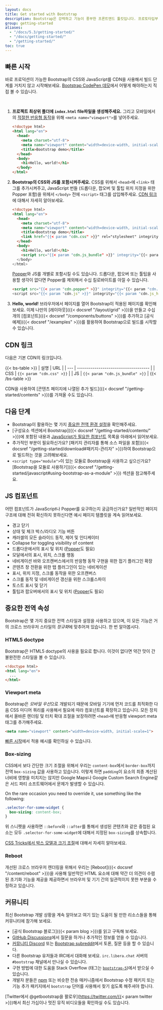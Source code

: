 ```yaml
---
layout: docs
title: Get started with Bootstrap
description: Bootstrap은 강력하고 기능이 풍부한 프론트엔드 툴킷입니다. 프로토타입부터 프로덕션까지 뭐든지 빠르게 빌드해보세요.
group: getting-started
aliases:
  - "/docs/5.3/getting-started/"
  - "/docs/getting-started/"
  - "/getting-started/"
toc: true
---
```


## 빠른 시작

바로 프로덕션이 가능한 Bootstrap의 CSS와 JavaScript를 CDN을 사용해서 빌드 단계를 거치지 않고 시작해보세요. [Bootstrap CodePen 데모](https://codepen.io/team/bootstrap/pen/qBamdLj)에서 어떻게 해야하는지 직접 볼 수 있습니다.

<br>

1. **프로젝트 최상위 폴더에 `index.html` file파일을 생성해주세요.** 그리고 모바일에서의 [적절한 반응형 동작](https://developer.mozilla.org/en-US/docs/Web/HTML/Viewport_meta_tag)을 위해 `<meta name="viewport">`를 넣어주세요.

   ```html
   <!doctype html>
   <html lang="en">
     <head>
       <meta charset="utf-8">
       <meta name="viewport" content="width=device-width, initial-scale=1">
       <title>Bootstrap demo</title>
     </head>
     <body>
       <h1>Hello, world!</h1>
     </body>
   </html>
   ```

2. **Bootstrap의 CSS와 JS를 포함시켜주세요.** CSS를 위해서 `<head>`에 `<link>` 태그를 추가시켜주고, JavaScript 번들 (드롭다운, 팝오버 및 툴팁 위치 지정을 위한 Popper 포함)을 위헤서 `</body>` 전에 `<script>` 태그를 삽입해주세요. [CDN 링크](#cdn-링크)에 대해서 자세히 알아보세요.

   ```html
   <!doctype html>
   <html lang="en">
     <head>
       <meta charset="utf-8">
       <meta name="viewport" content="width=device-width, initial-scale=1">
       <title>Bootstrap demo</title>
       <link href="{{< param "cdn.css" >}}" rel="stylesheet" integrity="{{< param "cdn.css_hash" >}}" crossorigin="anonymous">
     </head>
     <body>
       <h1>Hello, world!</h1>
       <script src="{{< param "cdn.js_bundle" >}}" integrity="{{< param "cdn.js_bundle_hash" >}}" crossorigin="anonymous"></script>
     </body>
   </html>
   ```

   [Popper](https://popper.js.org/)와 JS를 개별로 포함시킬 수도 있습니다. 드롭다운, 팝오버 또는 툴팁을 사용할 생각이 없다면 Popper를 제외해서 수십 킬로바이트를 아낄 수 있습니다.

   ```html
   <script src="{{< param "cdn.popper" >}}" integrity="{{< param "cdn.popper_hash" >}}" crossorigin="anonymous"></script>
   <script src="{{< param "cdn.js" >}}" integrity="{{< param "cdn.js_hash" >}}" crossorigin="anonymous"></script>
   ```

3. **Hello, world!** 브라우저에서 페이지를 열어 Bootstrap이 적용된 페이지를 확인해보세요. 이제 나만의 [레이아웃]({{< docsref "/layout/grid" >}})을 만들고 수십 개의 [컴포넌트]({{< docsref "/components/buttons" >}})를 추가하고 [공식 예제]({{< docsref "/examples" >}})를 활용하여 Bootstrap으로 빌드를 시작할 수 있습니다.

## CDN 링크

다음은 기본 CDN의 링크입니다.

{{< bs-table >}}
| 설명  | URL                                   |
| --- | ------------------------------------- |
| CSS | `{{< param "cdn.css" >}}`       |
| JS  | `{{< param "cdn.js_bundle" >}}` |
{{< /bs-table >}}

CDN을 사용하여 [콘텐츠 페이지에 나열된 추가 빌드]({{< docsref "/getting-started/contents" >}})를 가져올 수도 있습니다.

## 다음 단계

- Bootstrap이 활용하는 몇 가지 [중요한 전역 환경 설정](#중요한-전역-속성)을 확인해주세요.
- [구성요소 섹션에서 Bootstrap]({{< docsref "/getting-started/contents/" >}})에 포함된 내용과 [JavaScript가 필요한 컴포넌트](#js-컴포넌트) 목록을 아래에서 읽어보세요.
- 추가적인 부분이 필요하신가요? [패키지 관리자를 통해 소스 파일을 포함]({{< docsref "/getting-started/download#패키지-관리자" >}})하여 Bootstrap으로 빌드하는 것을 고려해보세요.
- `<script type="module">`이 있는 모듈로 Bootstrap을 사용하고 싶으신가요? [Bootstrap을 모듈로 사용하기]({{< docsref "/getting-started/javascript#using-bootstrap-as-a-module" >}}) 섹션을 참고해주세요.

## JS 컴포넌트

어떤 컴포넌트가 JavaScript나 Popper를 요구하는지 궁금하신가요? 일반적인 페이지 구조에 대해 전혀 확신하지 못하신다면 예시 페이지 템플릿을 계속 읽어보세요.

- 경고 닫기
- 상태 및 체크 박스/라디오 기능 버튼
- 캐러셀의 모든 슬라이드 동작, 제어 및 인디케이터
- Collapse for toggling visibility of content
- 드롭다운에서의 표시 및 위치 ([Popper](https://popper.js.org/)도 필요)
- 모달에서의 표시, 위치, 스크롤 행동
- 네비게이션 바와 오프캔버스에서의 반응형 동작 구현을 위한 접기 플러그인 확장
- 콘텐츠 창 전환을 위한 탭 플러그인이 있는 네비게이션
- 표시, 위치 지정, 스크롤 동작을 위한 오프캔버스
- 스크롤 동작 및 네비게이션 갱신을 위한 스크롤스파이
- 토스트 표시 및 닫기
- 툴팁과 팝오버에서의 표시 및 위치 ([Popper](https://popper.js.org/)도 필요)

## 중요한 전역 속성

Bootstrap은 몇 가지 중요한 전역 스타일과 설정을 사용하고 있으며, 이 모든 기능은 거의 크로스 브라우저 스타일의 *정규화*에 맞추어져 있습니다. 한 번 알아봅시다.

### HTML5 doctype

Bootstrap은 HTML5 doctype의 사용을 필요로 합니다. 이것이 없다면 약간 맛이 간 불완전한 스타일을 볼 수 있습니다.

```html
<!doctype html>
<html lang="en">
  ...
</html>
```

### Viewport meta

Bootstrap은 *모바일 우선*으로 개발되기 때문에 모바일 기기에 먼저 코드를 최적화한 다음 CSS 미디어 쿼리를 사용해서 필요에 따라 컴포넌트를 확장하고 있습니다. 모든 장치에서 올바른 렌더링 및 터치 확대 조절을 보장하려면 `<head>`에 반응형 viewport meta 태그를 추가해주세요.

```html
<meta name="viewport" content="width=device-width, initial-scale=1">
```

[빠른 시작](#빠른-시작)에서 적용 예시를 확인하실 수 있습니다.

### Box-sizing

CSS에서 보다 간단한 크기 조절을 위해서 우리는 `content-box`에서 `border-box`까지 전역 `box-sizing` 값을 사용하고 있습니다. 이렇게 하면 `padding`이 요소의 최종 계산된 너비에 영향을 미치지는 않지만 Google Maps나 Google Custom Search Engine같은 서드 파티 소프트웨어에서 문제가 발생할 수 있습니다.

On the rare occasion you need to override it, use something like the following:

```css
.selector-for-some-widget {
  box-sizing: content-box;
}
```

위 스니펫을 사용하면 `::before`와 `::after`를 통해서 생성된 콘텐츠와 같은 중첩된 요소는 모두 `.selector-for-some-widget`에 대해서 지정된 `box-sizing`를 상속합니다.

[CSS Tricks에서 박스 모델과 크기 조절](https://css-tricks.com/box-sizing/)에 대해서 자세히 알아보세요.

### Reboot

개선된 크로스 브라우저 렌더링을 위해서 우리는 [Reboot]({{< docsref "/content/reboot" >}})을 사용해 일반적인 HTML 요소에 대해 약간 더 의견이 수렴된 초기화 기능을 제공을 제공하면서 브라우저 및 기기 간의 일관적이지 못한 부분을 수정하고 있습니다.

## 커뮤니티

최신 Bootstrap 개발 상황을 계속 알아보고 여기 있는 도움이 될 만한 리소스들을 통해 커뮤니티에 참가해 보세요.

- [공식 Bootstrap 블로그]({{< param blog >}})를 읽고 구독해 보세요.
- [GitHub Discussions](https://github.com/twbs/bootstrap/discussions)에서 질문을 하거나 추가적인 정보를 얻을 수 있습니다.
- [커뮤니티 Discord](https://discord.gg/bZUvakRU3M) 또는 [Bootstrap subreddit](https://reddit.com/r/bootstrap)에서 토론, 질문 등을 할 수 있습니다.
- 다른 Bootstrap 유저들과 IRC에서 대화해 보세요. `irc.libera.chat` 서버의 `#bootstrap` 채널에서 만나실 수 있습니다.
- 구현 방법에 대한 도움을 Stack Overflow (태그는 [`bootstrap-5`](https://stackoverflow.com/questions/tagged/bootstrap-5))에서 받으실 수 있습니다.
- 개발자 분들은 [npm](https://www.npmjs.com/search?q=keywords:bootstrap) 또는 비슷한 전송 매커니즘에서 Bootstrap 수정 패키지 또는 기능 추가 패키지에서 `bootstrap` 단어를 사용해서 찾기 쉽도록 해주셔야 합니다.

[Twitter에서 @getbootstrap을 팔로우](https://twitter.com/{{< param twitter >}})해서 최신 가십이나 멋진 뮤직 비디오들을 확인하실 수도 있습니다.
